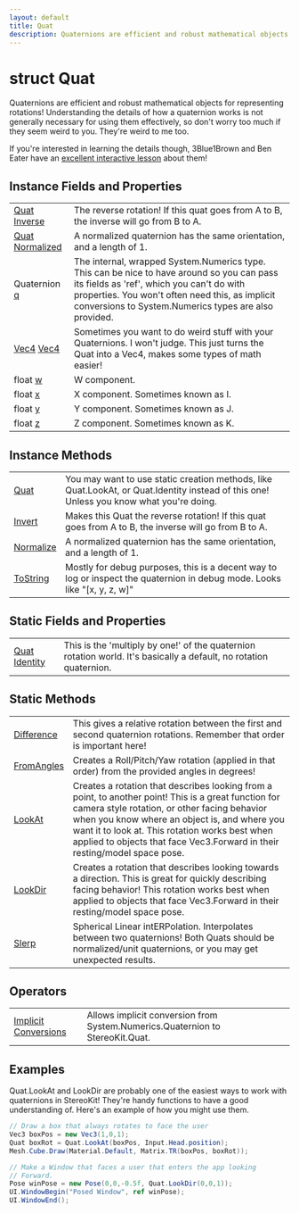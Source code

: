 ```yaml
---
layout: default
title: Quat
description: Quaternions are efficient and robust mathematical objects for representing rotations! Understanding the details of how a quaternion works is not generally necessary for using them effectively, so don't worry too much if they seem weird to you. They're weird to me too.  If you're interested in learning the details though, 3Blue1Brown and Ben Eater have an [excellent interactive lesson](https.//eater.net/quaternions) about them!
---
```

# struct Quat

Quaternions are efficient and robust mathematical objects for
representing rotations! Understanding the details of how a quaternion
works is not generally necessary for using them effectively, so don't
worry too much if they seem weird to you. They're weird to me too.

If you're interested in learning the details though, 3Blue1Brown and
Ben Eater have an [excellent interactive lesson](https://eater.net/quaternions)
about them!

## Instance Fields and Properties

|  |  |
|--|--|
|[Quat]({{site.url}}/Pages/Reference/Quat.html) [Inverse]({{site.url}}/Pages/Reference/Quat/Inverse.html)|The reverse rotation! If this quat goes from A to B, the inverse will go from B to A.|
|[Quat]({{site.url}}/Pages/Reference/Quat.html) [Normalized]({{site.url}}/Pages/Reference/Quat/Normalized.html)|A normalized quaternion has the same orientation, and a length of 1.|
|Quaternion [q]({{site.url}}/Pages/Reference/Quat/q.html)|The internal, wrapped System.Numerics type. This can be nice to have around so you can pass its fields as 'ref', which you can't do with properties. You won't often need this, as implicit conversions to System.Numerics types are also provided.|
|[Vec4]({{site.url}}/Pages/Reference/Vec4.html) [Vec4]({{site.url}}/Pages/Reference/Quat/Vec4.html)|Sometimes you want to do weird stuff with your Quaternions. I won't judge. This just turns the Quat into a Vec4, makes some types of math easier!|
|float [w]({{site.url}}/Pages/Reference/Quat/w.html)|W component.|
|float [x]({{site.url}}/Pages/Reference/Quat/x.html)|X component. Sometimes known as I.|
|float [y]({{site.url}}/Pages/Reference/Quat/y.html)|Y component. Sometimes known as J.|
|float [z]({{site.url}}/Pages/Reference/Quat/z.html)|Z component. Sometimes known as K.|

## Instance Methods

|  |  |
|--|--|
|[Quat]({{site.url}}/Pages/Reference/Quat/Quat.html)|You may want to use static creation methods, like Quat.LookAt, or Quat.Identity instead of this one! Unless you know what you're doing.|
|[Invert]({{site.url}}/Pages/Reference/Quat/Invert.html)|Makes this Quat the reverse rotation! If this quat goes from A to B, the inverse will go from B to A.|
|[Normalize]({{site.url}}/Pages/Reference/Quat/Normalize.html)|A normalized quaternion has the same orientation, and a length of 1.|
|[ToString]({{site.url}}/Pages/Reference/Quat/ToString.html)|Mostly for debug purposes, this is a decent way to log or inspect the quaternion in debug mode. Looks like "[x, y, z, w]"|

## Static Fields and Properties

|  |  |
|--|--|
|[Quat]({{site.url}}/Pages/Reference/Quat.html) [Identity]({{site.url}}/Pages/Reference/Quat/Identity.html)|This is the 'multiply by one!' of the quaternion rotation world. It's basically a default, no rotation quaternion.|

## Static Methods

|  |  |
|--|--|
|[Difference]({{site.url}}/Pages/Reference/Quat/Difference.html)|This gives a relative rotation between the first and second quaternion rotations. Remember that order is important here!|
|[FromAngles]({{site.url}}/Pages/Reference/Quat/FromAngles.html)|Creates a Roll/Pitch/Yaw rotation (applied in that order) from the provided angles in degrees!|
|[LookAt]({{site.url}}/Pages/Reference/Quat/LookAt.html)|Creates a rotation that describes looking from a point, to another point! This is a great function for camera style rotation, or other facing behavior when you know where an object is, and where you want it to look at. This rotation works best when applied to objects that face Vec3.Forward in their resting/model space pose.|
|[LookDir]({{site.url}}/Pages/Reference/Quat/LookDir.html)|Creates a rotation that describes looking towards a direction. This is great for quickly describing facing behavior! This rotation works best when applied to objects that face Vec3.Forward in their resting/model space pose.|
|[Slerp]({{site.url}}/Pages/Reference/Quat/Slerp.html)|Spherical Linear intERPolation. Interpolates between two quaternions! Both Quats should be normalized/unit quaternions, or you may get unexpected results.|

## Operators

|  |  |
|--|--|
|[Implicit Conversions]({{site.url}}/Pages/Reference/Quat/op_Implicit.html)|Allows implicit conversion from System.Numerics.Quaternion to StereoKit.Quat.|

## Examples

Quat.LookAt and LookDir are probably one of the easiest ways to
work with quaternions in StereoKit! They're handy functions to
have a good understanding of. Here's an example of how you might
use them.
```csharp
// Draw a box that always rotates to face the user
Vec3 boxPos = new Vec3(1,0,1);
Quat boxRot = Quat.LookAt(boxPos, Input.Head.position);
Mesh.Cube.Draw(Material.Default, Matrix.TR(boxPos, boxRot));

// Make a Window that faces a user that enters the app looking
// Forward.
Pose winPose = new Pose(0,0,-0.5f, Quat.LookDir(0,0,1));
UI.WindowBegin("Posed Window", ref winPose);
UI.WindowEnd();

```


